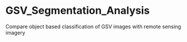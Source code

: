 # GSV_Segmentation_Analysis
Compare object based classification of GSV images with remote sensing imagery
